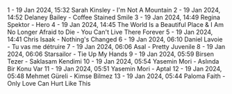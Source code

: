 1 - 19 Jan 2024, 15:32	Sarah Kinsley - I'm Not A Mountain
2 - 19 Jan 2024, 14:52	Delaney Bailey - Coffee Stained Smile
3 - 19 Jan 2024, 14:49	Regina Spektor - Hero
4 - 19 Jan 2024, 14:45	The World Is a Beautiful Place & I Am No Longer Afraid to Die - You Can't Live There Forever
5 - 19 Jan 2024, 14:41	Chris Isaak - Nothing's Changed
6 - 19 Jan 2024, 06:10	Daniel Lavoie - Tu vas me détruire
7 - 19 Jan 2024, 06:06	Asal - Pretty Juvenile
8 - 19 Jan 2024, 06:06	Starsailor - Tie Up My Hands
9 - 19 Jan 2024, 05:59	Birsen Tezer - Saklasam Kendimi
10 - 19 Jan 2024, 05:54	Yasemin Mori - Aslında Bir Konu Var
11 - 19 Jan 2024, 05:51	Yasemin Mori - Aptal
12 - 19 Jan 2024, 05:48	Mehmet Güreli - Kimse Bilmez
13 - 19 Jan 2024, 05:44	Paloma Faith - Only Love Can Hurt Like This
